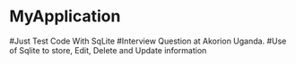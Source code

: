 # MyApplication
#Just Test Code With SqLite
#Interview Question at Akorion Uganda.
#Use of Sqlite to store, Edit, Delete and Update information
